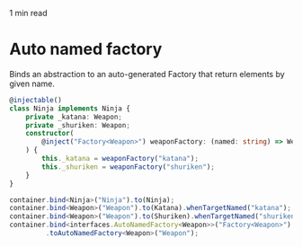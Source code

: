 <p id="reading-time-action-id" align="left">1 min read</p>

# Auto named factory

Binds an abstraction to an auto-generated Factory that return elements by given name.

```ts
@injectable()
class Ninja implements Ninja {
    private _katana: Weapon;
    private _shuriken: Weapon;
    constructor(
        @inject("Factory<Weapon>") weaponFactory: (named: string) => Weapon
    ) {
        this._katana = weaponFactory("katana");
        this._shuriken = weaponFactory("shuriken");
    }
}
```

```ts
container.bind<Ninja>("Ninja").to(Ninja);
container.bind<Weapon>("Weapon").to(Katana).whenTargetNamed("katana");
container.bind<Weapon>("Weapon").to(Shuriken).whenTargetNamed("shuriken");
container.bind<interfaces.AutoNamedFactory<Weapon>>("Factory<Weapon>")
         .toAutoNamedFactory<Weapon>("Weapon");
```
